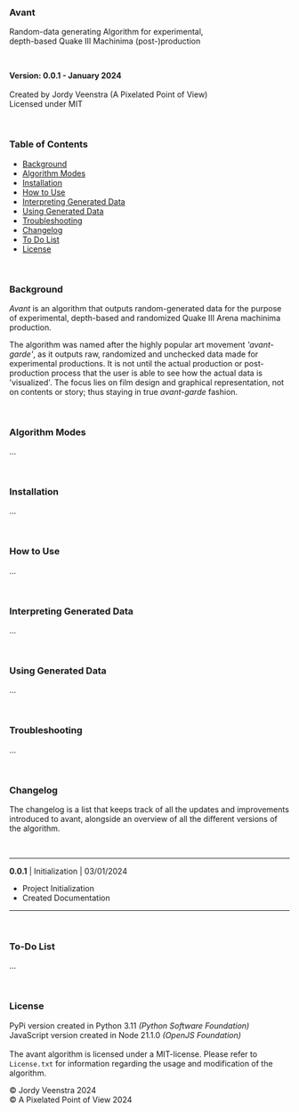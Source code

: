### Avant
Random-data generating Algorithm for experimental,<br/> depth-based Quake III Machinima (post-)production
<br/>


<br/>

**Version: 0.0.1 - January 2024**
<br/><br/>
Created by Jordy Veenstra (A Pixelated Point of View)<br/>
Licensed under MIT

<br/>

### Table of Contents

* [Background](#background)
* [Algorithm Modes](#algorithm-modes)
* [Installation](#installation)
* [How to Use](#how-to-use)
* [Interpreting Generated Data](#interpreting-generated-data)
* [Using Generated Data](#using-generated-data)
* [Troubleshooting](#troubleshooting)
* [Changelog](#changelog)
* [To Do List](#to-do-list)
* [License](#license)

<br/>

### Background
*Avant* is an algorithm that outputs random-generated data for the purpose of experimental, depth-based and randomized Quake III Arena machinima production. 

The algorithm was named after the highly popular art movement *'avant-garde'*, as it outputs raw, randomized and unchecked data made for experimental productions. It is not until the actual production or post-production process that the user is able to see how the actual data is 'visualized'. The focus lies on film design and graphical representation, not on contents or story; thus staying in true *avant-garde* fashion.


<br>

### Algorithm Modes
...


<br>

### Installation
...

<br/>

### How to Use
...

<br/>

### Interpreting Generated Data
...

<br/>

### Using Generated Data
...

<br/>

### Troubleshooting
...

<br/>

### Changelog
The changelog is a list that keeps track of all the updates and improvements introduced to avant, alongside an overview of all the different versions of the algorithm.

<br/>

----
**0.0.1** | Initialization | 03/01/2024
* Project Initialization
* Created Documentation
----

<br>

### To-Do List
...

<br/>

### License
PyPi version created in Python 3.11 *(Python Software Foundation)*<br>
JavaScript version created in Node 21.1.0 *(OpenJS Foundation)*<br/><br/>
The avant algorithm is licensed under a MIT-license. Please refer to `License.txt` for information regarding the usage and modification of the algorithm.

&copy; Jordy Veenstra 2024 <br>
&copy; A Pixelated Point of View 2024